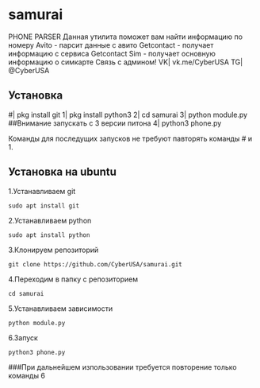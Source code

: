 # samurai
PHONE PARSER
Данная утилита поможет вам найти информацию по номеру
Avito - парсит данные с авито
Getcontact - получает информацию с сервиса Getcontact
Sim - получает основную информацию о симкарте
Связь с админом!
VK| vk.me/CyberUSA 
TG| @CyberUSA

## Установка
#| pkg install git
1| pkg install python3
2| cd samurai
3| python module.py
##Внимание запускать с 3 версии питона
4| python3 phone.py

Команды для последущих запусков не требуют павторять команды # и 1.

## Установка на ubuntu
  1.Устанавливаем git
  
  ``sudo apt install git``

  2.Устанавливаем python

  ``sudo apt install python``

  3.Клонируем репозиторий
  
  ``git clone https://github.com/CyberUSA/samurai.git``

  4.Переходим в папку с репозиторием

  ``cd samurai``

  5.Устанавливаем зависимости
  
  ``python module.py``
  
  6.Запуск
  
  ``python3 phone.py``
  
  ###При дальнейшем изпользовании требуется повторение только команды 6
